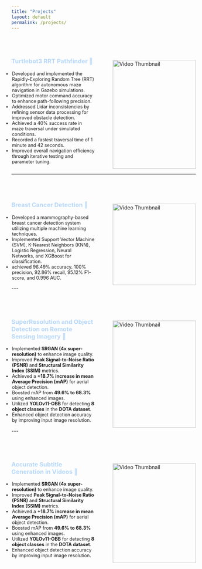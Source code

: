 ```yaml
---
title: "Projects"
layout: default
permalink: /projects/
---
```


  <div class="two-column-layout" style="display: flex; margin-top: 50px; justify-content: space-between;">
        <div class="text-column" style="flex: 1; justify-contect; margin-right: 50px;">
            <h3 style="font-weight: bold;">
            <a href="https://github.com/shizratariq/Turtlebot3-RRT-Pathfinder" 
              style="text-decoration: none; color: #B7D8FA; transition: color 0.2s ease;"
              onmouseover="this.style.color='#5555FA';" 
              onmouseout="this.style.color='#B7D8FA';">
              Turtlebot3 RRT Pathfinder 🔗
            </a>
            </h3>
            <ul style="list-style-type: disc; margin-left: -20px; font-size: 0.9em;">
                <li>Developed and implemented the Rapidly-Exploring Random Tree (RRT) algorithm for autonomous maze navigation in Gazebo simulations.</li>
                <li>Optimized motor command accuracy to enhance path-following precision.</li>
                <li>Addressed Lidar inconsistencies by refining sensor data processing for improved obstacle detection.</li>
                <li>Achieved a 40% success rate in maze traversal under simulated conditions.</li>
                <li>Recorded a fastest traversal time of 1 minute and 42 seconds.</li>
                <li>Improved overall navigation efficiency through iterative testing and parameter tuning. </li>
            </ul>
        </div>
        <div class="video-column" style="flex: 1; margin-top: 30px">
            <a href="https://github.com/shizratariq/Turtlebot3-RRT-Pathfinder" target="_blank">
                <img src= https://github.com/user-attachments/assets/a241002d-1e30-4e9d-ac42-8e8d7268ba81 alt="Video Thumbnail" style="width: 100%; cursor: pointer;">
            </a>
        </div>
</div>

---
  <div class="two-column-layout" style="display: flex; margin-top: 50px; justify-content: space-between;">
        <div class="text-column" style="flex: 1; justify-contect; margin-right: 50px;">
            <h3 style="font-weight: bold;">
            <a href="https://github.com/shizratariq/Breast-Cancer-Detection" 
              style="text-decoration: none; color: #B7D8FA; transition: color 0.2s ease;"
              onmouseover="this.style.color='#5555FA';" 
              onmouseout="this.style.color='#B7D8FA';">
              Breast Cancer Detection 🔗
            </a>
            </h3>
            <ul style="list-style-type: disc; margin-left: -20px; font-size: 0.9em;">
                <li>Developed a mammography-based breast cancer detection system utilizing multiple machine learning techniques.</li>
                <li>Implemented Support Vector Machine (SVM), K-Nearest Neighbors (KNN), Logistic Regression, Neural Networks, and XGBoost for classification.</li>
                <li>achieved 96.49% accuracy, 100% precision, 92.86% recall, 95.12% F1-score, and 0.996 AUC.</li>
        </div>
        <div class="video-column" style="flex: 1; margin-top: 30px">
            <a href="https://github.com/shizratariq/Breast-Cancer-Detection" target="_blank">
                <img src= https://github.com/user-attachments/assets/965ce6ab-afae-48f5-917c-4b4acd009897 alt="Video Thumbnail" style="width: 100%; cursor: pointer;">
            </a>
        </div>
</div>
---

  <div class="two-column-layout" style="display: flex; margin-top: 50px; justify-content: space-between;">
        <div class="text-column" style="flex: 1; justify-contect; margin-right: 50px;">
            <h3 style="font-weight: bold;">
            <a href="https://github.com/anwesha-umn/Super_resolution_object_detection" 
              style="text-decoration: none; color: #B7D8FA; transition: color 0.2s ease;"
              onmouseover="this.style.color='#5555FA';" 
              onmouseout="this.style.color='#B7D8FA';">
              SuperResolution and Object Detection on Remote Sensing Imagery 🔗
            </a>
            </h3>
            <ul style="list-style-type: disc; margin-left: -20px; font-size: 0.9em;">
                <li>Implemented <strong>SRGAN (4x super-resolution)</strong> to enhance image quality.</li>
                <li>Improved <strong>Peak Signal-to-Noise Ratio (PSNR)</strong> and <strong>Structural Similarity Index (SSIM)</strong> metrics.</li>
                <li>Achieved a <strong>+18.7% increase in mean Average Precision (mAP)</strong> for aerial object detection.</li>
                <li>Boosted mAP from <strong>49.6% to 68.3%</strong> using enhanced images.</li>
                <li>Utilized <strong>YOLOv11-OBB</strong> for detecting <strong>8 object classes</strong> in the <strong>DOTA dataset</strong>.</li>
                <li>Enhanced object detection accuracy by improving input image resolution.</li>
        </div>
        <div class="video-column" style="flex: 1; margin-top: 30px">
            <a href="https://github.com/anwesha-umn/Super_resolution_object_detection" target="_blank">
                <img src= https://github.com/user-attachments/assets/da47350e-ed69-46f2-8390-0cadbffb73a5 alt="Video Thumbnail" style="width: 100%; cursor: pointer;">
            </a>
        </div>
</div>
---

  <div class="two-column-layout" style="display: flex; margin-top: 50px; justify-content: space-between;">
        <div class="text-column" style="flex: 1; justify-contect; margin-right: 50px;">
            <h3 style="font-weight: bold;">
            <a href="https://github.com/anwesha-umn/TranscribeAI_subtitle_generation.git" 
              style="text-decoration: none; color: #B7D8FA; transition: color 0.2s ease;"
              onmouseover="this.style.color='#5555FA';" 
              onmouseout="this.style.color='#B7D8FA';">
              Accurate Subtitle Generation in Videos 🔗
            </a>
            </h3>
            <ul style="list-style-type: disc; margin-left: -20px; font-size: 0.9em;">
                <li>Implemented <strong>SRGAN (4x super-resolution)</strong> to enhance image quality.</li>
                <li>Improved <strong>Peak Signal-to-Noise Ratio (PSNR)</strong> and <strong>Structural Similarity Index (SSIM)</strong> metrics.</li>
                <li>Achieved a <strong>+18.7% increase in mean Average Precision (mAP)</strong> for aerial object detection.</li>
                <li>Boosted mAP from <strong>49.6% to 68.3%</strong> using enhanced images.</li>
                <li>Utilized <strong>YOLOv11-OBB</strong> for detecting <strong>8 object classes</strong> in the <strong>DOTA dataset</strong>.</li>
                <li>Enhanced object detection accuracy by improving input image resolution.</li>
        </div>
        <div class="video-column" style="flex: 1; margin-top: 30px">
            <a href="https://github.com/anwesha-umn/TranscribeAI_subtitle_generation" target="_blank">
                <img src= https://github.com/user-attachments/assets/4b534733-2c86-48e8-b8dd-7f0cd45d3fda alt="Video Thumbnail" style="width: 100%; cursor: pointer;">
            </a>
        </div>
</div>
